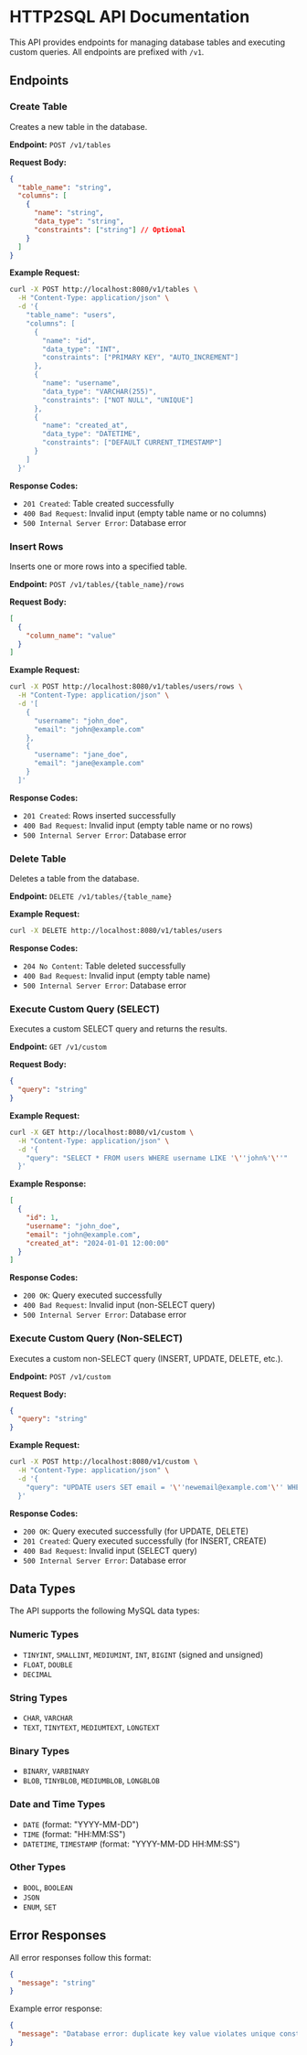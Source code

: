 # HTTP2SQL API Documentation

This API provides endpoints for managing database tables and executing custom queries. All endpoints are prefixed with `/v1`.

## Endpoints

### Create Table
Creates a new table in the database.

**Endpoint:** `POST /v1/tables`

**Request Body:**
```json
{
  "table_name": "string",
  "columns": [
    {
      "name": "string",
      "data_type": "string",
      "constraints": ["string"] // Optional
    }
  ]
}
```

**Example Request:**
```bash
curl -X POST http://localhost:8080/v1/tables \
  -H "Content-Type: application/json" \
  -d '{
    "table_name": "users",
    "columns": [
      {
        "name": "id",
        "data_type": "INT",
        "constraints": ["PRIMARY KEY", "AUTO_INCREMENT"]
      },
      {
        "name": "username",
        "data_type": "VARCHAR(255)",
        "constraints": ["NOT NULL", "UNIQUE"]
      },
      {
        "name": "created_at",
        "data_type": "DATETIME",
        "constraints": ["DEFAULT CURRENT_TIMESTAMP"]
      }
    ]
  }'
```

**Response Codes:**
- `201 Created`: Table created successfully
- `400 Bad Request`: Invalid input (empty table name or no columns)
- `500 Internal Server Error`: Database error

### Insert Rows
Inserts one or more rows into a specified table.

**Endpoint:** `POST /v1/tables/{table_name}/rows`

**Request Body:**
```json
[
  {
    "column_name": "value"
  }
]
```

**Example Request:**
```bash
curl -X POST http://localhost:8080/v1/tables/users/rows \
  -H "Content-Type: application/json" \
  -d '[
    {
      "username": "john_doe",
      "email": "john@example.com"
    },
    {
      "username": "jane_doe",
      "email": "jane@example.com"
    }
  ]'
```

**Response Codes:**
- `201 Created`: Rows inserted successfully
- `400 Bad Request`: Invalid input (empty table name or no rows)
- `500 Internal Server Error`: Database error

### Delete Table
Deletes a table from the database.

**Endpoint:** `DELETE /v1/tables/{table_name}`

**Example Request:**
```bash
curl -X DELETE http://localhost:8080/v1/tables/users
```

**Response Codes:**
- `204 No Content`: Table deleted successfully
- `400 Bad Request`: Invalid input (empty table name)
- `500 Internal Server Error`: Database error

### Execute Custom Query (SELECT)
Executes a custom SELECT query and returns the results.

**Endpoint:** `GET /v1/custom`

**Request Body:**
```json
{
  "query": "string"
}
```

**Example Request:**
```bash
curl -X GET http://localhost:8080/v1/custom \
  -H "Content-Type: application/json" \
  -d '{
    "query": "SELECT * FROM users WHERE username LIKE '\''john%'\''"
  }'
```

**Example Response:**
```json
[
  {
    "id": 1,
    "username": "john_doe",
    "email": "john@example.com",
    "created_at": "2024-01-01 12:00:00"
  }
]
```

**Response Codes:**
- `200 OK`: Query executed successfully
- `400 Bad Request`: Invalid input (non-SELECT query)
- `500 Internal Server Error`: Database error

### Execute Custom Query (Non-SELECT)
Executes a custom non-SELECT query (INSERT, UPDATE, DELETE, etc.).

**Endpoint:** `POST /v1/custom`

**Request Body:**
```json
{
  "query": "string"
}
```

**Example Request:**
```bash
curl -X POST http://localhost:8080/v1/custom \
  -H "Content-Type: application/json" \
  -d '{
    "query": "UPDATE users SET email = '\''newemail@example.com'\'' WHERE username = '\''john_doe'\''"
  }'
```

**Response Codes:**
- `200 OK`: Query executed successfully (for UPDATE, DELETE)
- `201 Created`: Query executed successfully (for INSERT, CREATE)
- `400 Bad Request`: Invalid input (SELECT query)
- `500 Internal Server Error`: Database error

## Data Types
The API supports the following MySQL data types:

### Numeric Types
- `TINYINT`, `SMALLINT`, `MEDIUMINT`, `INT`, `BIGINT` (signed and unsigned)
- `FLOAT`, `DOUBLE`
- `DECIMAL`

### String Types
- `CHAR`, `VARCHAR`
- `TEXT`, `TINYTEXT`, `MEDIUMTEXT`, `LONGTEXT`

### Binary Types
- `BINARY`, `VARBINARY`
- `BLOB`, `TINYBLOB`, `MEDIUMBLOB`, `LONGBLOB`

### Date and Time Types
- `DATE` (format: "YYYY-MM-DD")
- `TIME` (format: "HH:MM:SS")
- `DATETIME`, `TIMESTAMP` (format: "YYYY-MM-DD HH:MM:SS")

### Other Types
- `BOOL`, `BOOLEAN`
- `JSON`
- `ENUM`, `SET`

## Error Responses
All error responses follow this format:

```json
{
  "message": "string"
}
```

Example error response:
```json
{
  "message": "Database error: duplicate key value violates unique constraint"
}
```